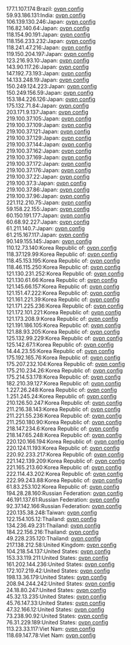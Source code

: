 177.1.107.174:Brazil: [ovpn config](vpn/177_1_107_174.ovpn)  
59.93.186.131:India: [ovpn config](vpn/59_93_186_131.ovpn)  
106.139.130.246:Japan: [ovpn config](vpn/106_139_130_246.ovpn)  
116.82.140.64:Japan: [ovpn config](vpn/116_82_140_64.ovpn)  
118.154.90.191:Japan: [ovpn config](vpn/118_154_90_191.ovpn)  
118.156.233.232:Japan: [ovpn config](vpn/118_156_233_232.ovpn)  
118.241.47.216:Japan: [ovpn config](vpn/118_241_47_216.ovpn)  
119.150.204.197:Japan: [ovpn config](vpn/119_150_204_197.ovpn)  
123.216.93.10:Japan: [ovpn config](vpn/123_216_93_10.ovpn)  
143.90.117.26:Japan: [ovpn config](vpn/143_90_117_26.ovpn)  
147.192.73.193:Japan: [ovpn config](vpn/147_192_73_193.ovpn)  
14.133.248.19:Japan: [ovpn config](vpn/14_133_248_19.ovpn)  
150.249.124.223:Japan: [ovpn config](vpn/150_249_124_223.ovpn)  
150.249.156.59:Japan: [ovpn config](vpn/150_249_156_59.ovpn)  
153.184.226.126:Japan: [ovpn config](vpn/153_184_226_126.ovpn)  
175.132.71.84:Japan: [ovpn config](vpn/175_132_71_84.ovpn)  
203.171.9.137:Japan: [ovpn config](vpn/203_171_9_137.ovpn)  
219.100.37.105:Japan: [ovpn config](vpn/219_100_37_105.ovpn)  
219.100.37.109:Japan: [ovpn config](vpn/219_100_37_109.ovpn)  
219.100.37.121:Japan: [ovpn config](vpn/219_100_37_121.ovpn)  
219.100.37.129:Japan: [ovpn config](vpn/219_100_37_129.ovpn)  
219.100.37.144:Japan: [ovpn config](vpn/219_100_37_144.ovpn)  
219.100.37.162:Japan: [ovpn config](vpn/219_100_37_162.ovpn)  
219.100.37.169:Japan: [ovpn config](vpn/219_100_37_169.ovpn)  
219.100.37.172:Japan: [ovpn config](vpn/219_100_37_172.ovpn)  
219.100.37.176:Japan: [ovpn config](vpn/219_100_37_176.ovpn)  
219.100.37.22:Japan: [ovpn config](vpn/219_100_37_22.ovpn)  
219.100.37.3:Japan: [ovpn config](vpn/219_100_37_3.ovpn)  
219.100.37.86:Japan: [ovpn config](vpn/219_100_37_86.ovpn)  
219.100.37.96:Japan: [ovpn config](vpn/219_100_37_96.ovpn)  
221.112.210.75:Japan: [ovpn config](vpn/221_112_210_75.ovpn)  
59.158.22.155:Japan: [ovpn config](vpn/59_158_22_155.ovpn)  
60.150.191.177:Japan: [ovpn config](vpn/60_150_191_177.ovpn)  
60.68.92.227:Japan: [ovpn config](vpn/60_68_92_227.ovpn)  
61.211.140.7:Japan: [ovpn config](vpn/61_211_140_7.ovpn)  
61.215.167.117:Japan: [ovpn config](vpn/61_215_167_117.ovpn)  
90.149.155.145:Japan: [ovpn config](vpn/90_149_155_145.ovpn)  
110.12.73.140:Korea Republic of: [ovpn config](vpn/110_12_73_140.ovpn)  
118.37.129.99:Korea Republic of: [ovpn config](vpn/118_37_129_99.ovpn)  
118.45.153.195:Korea Republic of: [ovpn config](vpn/118_45_153_195.ovpn)  
118.46.115.250:Korea Republic of: [ovpn config](vpn/118_46_115_250.ovpn)  
121.130.231.252:Korea Republic of: [ovpn config](vpn/121_130_231_252.ovpn)  
121.130.61.66:Korea Republic of: [ovpn config](vpn/121_130_61_66.ovpn)  
121.145.66.157:Korea Republic of: [ovpn config](vpn/121_145_66_157.ovpn)  
121.151.47.222:Korea Republic of: [ovpn config](vpn/121_151_47_222.ovpn)  
121.161.221.39:Korea Republic of: [ovpn config](vpn/121_161_221_39.ovpn)  
121.171.225.236:Korea Republic of: [ovpn config](vpn/121_171_225_236.ovpn)  
121.172.101.221:Korea Republic of: [ovpn config](vpn/121_172_101_221.ovpn)  
121.173.208.9:Korea Republic of: [ovpn config](vpn/121_173_208_9.ovpn)  
121.191.186.105:Korea Republic of: [ovpn config](vpn/121_191_186_105.ovpn)  
121.88.93.205:Korea Republic of: [ovpn config](vpn/121_88_93_205.ovpn)  
125.132.99.229:Korea Republic of: [ovpn config](vpn/125_132_99_229.ovpn)  
125.142.67.1:Korea Republic of: [ovpn config](vpn/125_142_67_1.ovpn)  
14.44.23.55:Korea Republic of: [ovpn config](vpn/14_44_23_55.ovpn)  
175.192.165.76:Korea Republic of: [ovpn config](vpn/175_192_165_76.ovpn)  
175.207.232.104:Korea Republic of: [ovpn config](vpn/175_207_232_104.ovpn)  
175.210.234.26:Korea Republic of: [ovpn config](vpn/175_210_234_26.ovpn)  
175.214.53.178:Korea Republic of: [ovpn config](vpn/175_214_53_178.ovpn)  
182.210.39.127:Korea Republic of: [ovpn config](vpn/182_210_39_127.ovpn)  
1.227.26.248:Korea Republic of: [ovpn config](vpn/1_227_26_248.ovpn)  
1.251.245.24:Korea Republic of: [ovpn config](vpn/1_251_245_24.ovpn)  
210.126.50.247:Korea Republic of: [ovpn config](vpn/210_126_50_247.ovpn)  
211.216.38.143:Korea Republic of: [ovpn config](vpn/211_216_38_143.ovpn)  
211.221.55.236:Korea Republic of: [ovpn config](vpn/211_221_55_236.ovpn)  
211.250.180.90:Korea Republic of: [ovpn config](vpn/211_250_180_90.ovpn)  
218.147.234.6:Korea Republic of: [ovpn config](vpn/218_147_234_6.ovpn)  
218.147.65.248:Korea Republic of: [ovpn config](vpn/218_147_65_248.ovpn)  
220.120.166.194:Korea Republic of: [ovpn config](vpn/220_120_166_194.ovpn)  
220.124.11.193:Korea Republic of: [ovpn config](vpn/220_124_11_193.ovpn)  
220.92.233.217:Korea Republic of: [ovpn config](vpn/220_92_233_217.ovpn)  
221.142.139.209:Korea Republic of: [ovpn config](vpn/221_142_139_209.ovpn)  
221.165.213.60:Korea Republic of: [ovpn config](vpn/221_165_213_60.ovpn)  
222.114.43.202:Korea Republic of: [ovpn config](vpn/222_114_43_202.ovpn)  
222.99.243.88:Korea Republic of: [ovpn config](vpn/222_99_243_88.ovpn)  
61.83.253.102:Korea Republic of: [ovpn config](vpn/61_83_253_102.ovpn)  
194.28.28.160:Russian Federation: [ovpn config](vpn/194_28_28_160.ovpn)  
46.191.137.61:Russian Federation: [ovpn config](vpn/46_191_137_61.ovpn)  
92.37.142.166:Russian Federation: [ovpn config](vpn/92_37_142_166.ovpn)  
220.135.38.248:Taiwan: [ovpn config](vpn/220_135_38_248.ovpn)  
122.154.105.12:Thailand: [ovpn config](vpn/122_154_105_12.ovpn)  
134.236.49.231:Thailand: [ovpn config](vpn/134_236_49_231.ovpn)  
184.22.156.216:Thailand: [ovpn config](vpn/184_22_156_216.ovpn)  
49.228.235.120:Thailand: [ovpn config](vpn/49_228_235_120.ovpn)  
217.138.212.58:United Kingdom: [ovpn config](vpn/217_138_212_58.ovpn)  
104.218.54.137:United States: [ovpn config](vpn/104_218_54_137.ovpn)  
153.33.119.211:United States: [ovpn config](vpn/153_33_119_211.ovpn)  
161.202.144.236:United States: [ovpn config](vpn/161_202_144_236.ovpn)  
172.107.219.42:United States: [ovpn config](vpn/172_107_219_42.ovpn)  
198.13.36.179:United States: [ovpn config](vpn/198_13_36_179.ovpn)  
208.94.244.242:United States: [ovpn config](vpn/208_94_244_242.ovpn)  
24.18.80.247:United States: [ovpn config](vpn/24_18_80_247.ovpn)  
45.32.13.235:United States: [ovpn config](vpn/45_32_13_235.ovpn)  
45.76.147.33:United States: [ovpn config](vpn/45_76_147_33.ovpn)  
47.32.166.12:United States: [ovpn config](vpn/47_32_166_12.ovpn)  
73.238.90.92:United States: [ovpn config](vpn/73_238_90_92.ovpn)  
76.31.229.189:United States: [ovpn config](vpn/76_31_229_189.ovpn)  
113.23.33.117:Viet Nam: [ovpn config](vpn/113_23_33_117.ovpn)  
118.69.147.78:Viet Nam: [ovpn config](vpn/118_69_147_78.ovpn)  
